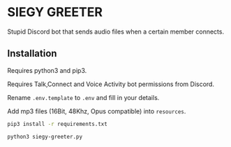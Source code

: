 # SIEGY GREETER

Stupid Discord bot that sends audio files when a certain member connects.

## Installation
Requires python3 and pip3.

Requires Talk,Connect and Voice Activity bot permissions from Discord.

Rename `.env.template` to `.env` and fill in your details.

Add mp3 files (16Bit, 48Khz, Opus compatible) into `resources`.

```bash
pip3 install -r requirements.txt

python3 siegy-greeter.py
```
